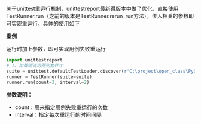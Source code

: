 # 

​	关于unittest重运行机制，unittestreport最新得版本中做了优化，直接使用TestRunner.run（之前的版本是TestRunner.rerun_run方法），传入相关的参数即可实现重运行，具体的使用如下

**案例**

运行时加上参数，即可实现用例失败重运行

```python
import unittestreport
# 1、加载测试用例到套件中
suite = unittest.defaultTestLoader.discover(r'C:\project\open_class\Py0507\testcase')
runner = TestRunner(suite=suite)
runner.run(count=3, interval=2)
```

**参数说明：**

- count：用来指定用例失败重运行的次数
- interval：指定每次重运行的时间间隔


